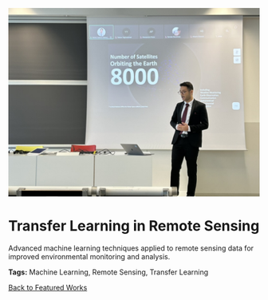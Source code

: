 ![Transfer Learning in Remote Sensing](../assets/images/img1.jpeg)

# Transfer Learning in Remote Sensing

Advanced machine learning techniques applied to remote sensing data for improved environmental monitoring and analysis.

**Tags:** Machine Learning, Remote Sensing, Transfer Learning

[Back to Featured Works](../featured-works.md) 